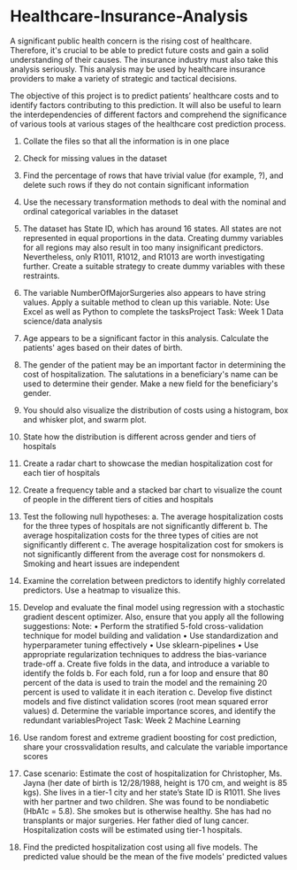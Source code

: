 # Healthcare-Insurance-Analysis
A significant public health concern is the rising cost of healthcare. Therefore, it's crucial
to be able to predict future costs and gain a solid understanding of their causes. The
insurance industry must also take this analysis seriously. This analysis may be used by
healthcare insurance providers to make a variety of strategic and tactical decisions.

The objective of this project is to predict patients’ healthcare costs and to identify factors
contributing to this prediction. It will also be useful to learn the interdependencies of
different factors and comprehend the significance of various tools at various stages of
the healthcare cost prediction process.

1. Collate the files so that all the information is in one place
2. Check for missing values in the dataset
3. Find the percentage of rows that have trivial value (for example, ?), and delete such rows if
they do not contain significant information
4. Use the necessary transformation methods to deal with the nominal and ordinal
categorical variables in the dataset
5. The dataset has State ID, which has around 16 states. All states are not represented in
equal proportions in the data. Creating dummy variables for all regions may also result in
too many insignificant predictors. Nevertheless, only R1011, R1012, and R1013 are worth
investigating further. Create a suitable strategy to create dummy variables with these
restraints.
6. The variable NumberOfMajorSurgeries also appears to have string values. Apply a suitable
method to clean up this variable.
Note: Use Excel as well as Python to complete the tasksProject Task: Week 1
Data science/data analysis
7. Age appears to be a significant factor in this analysis. Calculate the patients' ages based on
their dates of birth.
8. The gender of the patient may be an important factor in determining the cost of
hospitalization. The salutations in a beneficiary's name can be used to determine their
gender. Make a new field for the beneficiary's gender.
9. You should also visualize the distribution of costs using a histogram, box and whisker plot,
and swarm plot.
10. State how the distribution is different across gender and tiers of hospitals
11. Create a radar chart to showcase the median hospitalization cost for each tier of hospitals
12. Create a frequency table and a stacked bar chart to visualize the count of people in the
different tiers of cities and hospitals
13. Test the following null hypotheses:
a. The average hospitalization costs for the three types of hospitals are not significantly
different
b. The average hospitalization costs for the three types of cities are not significantly
different
c. The average hospitalization cost for smokers is not significantly different from the
average cost for nonsmokers
d. Smoking and heart issues are independent

1. Examine the correlation between predictors to identify highly correlated predictors. Use a
heatmap to visualize this.
2. Develop and evaluate the final model using regression with a stochastic gradient descent
optimizer. Also, ensure that you apply all the following suggestions:
Note:
• Perform the stratified 5-fold cross-validation technique for model building and validation
• Use standardization and hyperparameter tuning effectively
• Use sklearn-pipelines
• Use appropriate regularization techniques to address the bias-variance trade-off
a. Create five folds in the data, and introduce a variable to identify the folds
b. For each fold, run a for loop and ensure that 80 percent of the data is used to train the model
and the remaining 20 percent is used to validate it in each iteration
c. Develop five distinct models and five distinct validation scores (root mean squared error values)
d. Determine the variable importance scores, and identify the redundant variablesProject Task: Week 2
Machine Learning
3. Use random forest and extreme gradient boosting for cost prediction, share your crossvalidation results, and calculate the variable importance scores
4. Case scenario:
Estimate the cost of hospitalization for Christopher, Ms. Jayna (her date of birth is
12/28/1988, height is 170 cm, and weight is 85 kgs). She lives in a tier-1 city and her state’s
State ID is R1011. She lives with her partner and two children. She was found to be
nondiabetic (HbA1c = 5.8). She smokes but is otherwise healthy. She has had no
transplants or major surgeries. Her father died of lung cancer. Hospitalization costs will be
estimated using tier-1 hospitals.
5. Find the predicted hospitalization cost using all five models. The predicted value should be
the mean of the five models' predicted values


